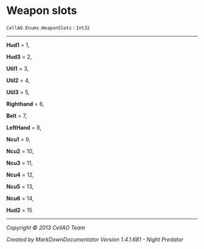 # Weapon slots #
`CellAO.Enums.WeaponSlots`   : `Int32`  

----------


**Hud1** = 1,

**Hud3** = 2,

**Util1** = 3,

**Util2** = 4,

**Util3** = 5,

**Righthand** = 6,

**Belt** = 7,

**LeftHand** = 8,

**Ncu1** = 9,

**Ncu2** = 10,

**Ncu3** = 11,

**Ncu4** = 12,

**Ncu5** = 13,

**Ncu6** = 14,

**Hud2** = 15


----------

*Copyright © 2013 CellAO Team*

*Created by MarkDownDocumentator Version 1.4.1.681 - Night Predator*


